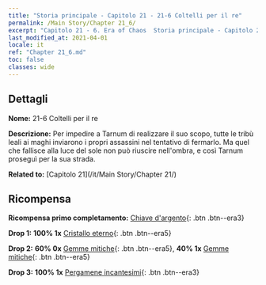 ```yaml
---
title: "Storia principale - Capitolo 21 - 21-6 Coltelli per il re"
permalink: /Main Story/Chapter 21_6/
excerpt: "Capitolo 21 - 6. Era of Chaos  Storia principale - Capitolo 21_6. 21-6 Coltelli per il re"
last_modified_at: 2021-04-01
locale: it
ref: "Chapter 21_6.md"
toc: false
classes: wide
---
```


## Dettagli

 **Nome:** 21-6 Coltelli per il re

 **Descrizione:** Per impedire a Tarnum di realizzare il suo scopo, tutte le tribù leali ai maghi inviarono i propri assassini nel tentativo di fermarlo. Ma quel che fallisce alla luce del sole non può riuscire nell'ombra, e così Tarnum proseguì per la sua strada.

 **Related to:** [Capitolo 21](/it/Main Story/Chapter 21/)

## Ricompensa

 **Ricompensa primo completamento:** [Chiave d'argento](/it/Items/con_693/){: .btn .btn--era3}

 **Drop 1:** **100% 1x** [Cristallo eterno](/it/Items/mat_73/){: .btn .btn--era5}

 **Drop 2:** **60% 0x** [Gemme mitiche](/it/Items/mat_65/){: .btn .btn--era5}, **40% 1x** [Gemme mitiche](/it/Items/mat_65/){: .btn .btn--era5}

 **Drop 3:** **100% 1x** [Pergamene incantesimi](/it/Items/con_694/){: .btn .btn--era3}

